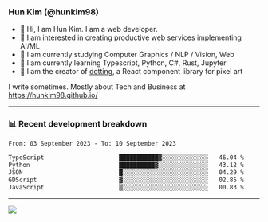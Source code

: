 ### Hun Kim (@hunkim98)

- 👋 Hi, I am Hun Kim. I am a web developer. 
- 🤔 I am interested in creating productive web services implementing AI/ML
- 🔭 I am currently studying Computer Graphics / NLP / Vision, Web 
- 🌱 I am currently learning Typescript, Python, C#, Rust, Jupyter
- 🎨 I am the creator of [dotting](hunkim98.github.io/dotting), a React component library for pixel art

I write sometimes. Mostly about Tech and Business at https://hunkim98.github.io/

---
### 📊 Recent development breakdown
<!--START_SECTION:waka-->

```txt
From: 03 September 2023 - To: 10 September 2023

TypeScript                     ███████████▓░░░░░░░░░░░░░   46.04 %
Python                         ██████████▓░░░░░░░░░░░░░░   43.12 %
JSON                           █░░░░░░░░░░░░░░░░░░░░░░░░   04.29 %
GDScript                       ▓░░░░░░░░░░░░░░░░░░░░░░░░   02.85 %
JavaScript                     ▒░░░░░░░░░░░░░░░░░░░░░░░░   00.83 %
```

<!--END_SECTION:waka-->
---

<!-- <div align='center'> -->
  <img align="center" src="https://github-readme-stats.vercel.app/api?username=hunkim98&theme=dark&show_icons=true"/>
<!-- </div> -->
<!--
**hunkim98/hunkim98** is a ✨ _special_ ✨ repository because its `README.md` (this file) appears on your GitHub profile.

Here are some ideas to get you started:

- 🔭 I’m currently working on ...
- 🌱 I’m currently learning ...
- 👯 I’m looking to collaborate on ...
- 🤔 I’m looking for help with ...
- 💬 Ask me about ...
- 📫 How to reach me: ...
- 😄 Pronouns: ...
- ⚡ Fun fact: ...
-->
